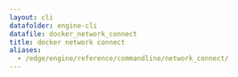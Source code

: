 ```yaml
---
layout: cli
datafolder: engine-cli
datafile: docker_network_connect
title: docker network connect
aliases:
  - /edge/engine/reference/commandline/network_connect/
---
```

<!--
This page is automatically generated from Docker's source code. If you want to
suggest a change to the text that appears here, open a ticket or pull request
in the source repository on GitHub:

https://github.com/docker/cli
-->
